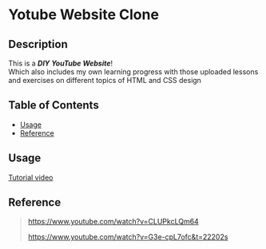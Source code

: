 # Yotube Website Clone 

## Description

This is a ***DIY YouTube Website***!<br>
Which also includes my own learning progress with those uploaded lessons and exercises on different topics of HTML and CSS design

## Table of Contents
- [Usage](#usage)
- [Reference](#reference)

## Usage

[Tutorial video](https://www.youtube.com/watch?v=nCJLHlsEk08)

## Reference
>https://www.youtube.com/watch?v=CLUPkcLQm64 
>
>https://www.youtube.com/watch?v=G3e-cpL7ofc&t=22202s
